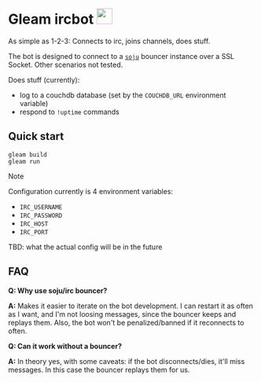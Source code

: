# Gleam ircbot <img src="https://github.com/user-attachments/assets/3e16bb16-d8b4-405d-9df1-ef6161bb04a8" width="32px" height="32px">

As simple as 1-2-3: Connects to irc, joins channels, does stuff.

The bot is designed to connect to a [`soju`](https://soju.im) bouncer instance
over a SSL Socket. Other scenarios not tested.

Does stuff (currently):
- log to a couchdb database (set by the `COUCHDB_URL` environment variable)
- respond to `!uptime` commands

## Quick start

```
gleam build
gleam run
```
> [!NOTE]
> Configuration currently is 4 environment variables:
> - `IRC_USERNAME`
> - `IRC_PASSWORD`
> - `IRC_HOST`
> - `IRC_PORT`
>
> TBD: what the actual config will be in the future

## FAQ

**Q: Why use soju/irc bouncer?**

**A:** Makes it easier to iterate on the bot development. I can restart it as often as
I want, and I'm not loosing messages, since the bouncer keeps and replays them. Also,
the bot won't be penalized/banned if it reconnects to often.

**Q: Can it work without a bouncer?**

**A:** In theory yes, with some caveats: if the bot disconnects/dies, it'll miss
messages. In this case the bouncer replays them for us.

